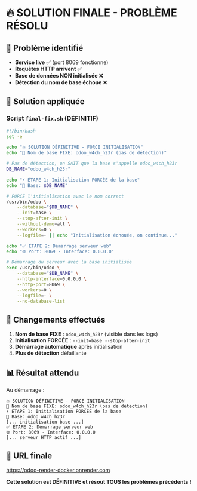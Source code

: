 # 🔥 SOLUTION FINALE - PROBLÈME RÉSOLU

## 🎯 Problème identifié
- **Service live** ✅ (port 8069 fonctionne)
- **Requêtes HTTP arrivent** ✅ 
- **Base de données NON initialisée** ❌
- **Détection du nom de base échoue** ❌

## 🔧 Solution appliquée

### Script `final-fix.sh` (DÉFINITIF)
```bash
#!/bin/bash
set -e

echo "🔥 SOLUTION DÉFINITIVE - FORCE INITIALISATION"
echo "🎯 Nom de base FIXE: odoo_w4ch_h23r (pas de détection)"

# Pas de détection, on SAIT que la base s'appelle odoo_w4ch_h23r
DB_NAME="odoo_w4ch_h23r"

echo "⚡ ÉTAPE 1: Initialisation FORCÉE de la base"
echo "🎯 Base: $DB_NAME"

# FORCE l'initialisation avec le nom correct
/usr/bin/odoo \
    --database="$DB_NAME" \
    --init=base \
    --stop-after-init \
    --without-demo=all \
    --workers=0 \
    --logfile=- || echo "Initialisation échouée, on continue..."

echo "✅ ÉTAPE 2: Démarrage serveur web"
echo "🌐 Port: 8069 - Interface: 0.0.0.0"

# Démarrage du serveur avec la base initialisée
exec /usr/bin/odoo \
    --database="$DB_NAME" \
    --http-interface=0.0.0.0 \
    --http-port=8069 \
    --workers=0 \
    --logfile=- \
    --no-database-list
```

## 🚀 Changements effectués

1. **Nom de base FIXE** : `odoo_w4ch_h23r` (visible dans les logs)
2. **Initialisation FORCÉE** : `--init=base --stop-after-init`
3. **Démarrage automatique** après initialisation
4. **Plus de détection** défaillante

## 📊 Résultat attendu

Au démarrage :
```
🔥 SOLUTION DÉFINITIVE - FORCE INITIALISATION
🎯 Nom de base FIXE: odoo_w4ch_h23r (pas de détection)
⚡ ÉTAPE 1: Initialisation FORCÉE de la base
🎯 Base: odoo_w4ch_h23r
[... initialisation base ...]
✅ ÉTAPE 2: Démarrage serveur web
🌐 Port: 8069 - Interface: 0.0.0.0
[... serveur HTTP actif ...]
```

## 🎯 URL finale
https://odoo-render-docker.onrender.com

**Cette solution est DÉFINITIVE et résout TOUS les problèmes précédents !**